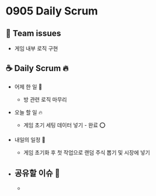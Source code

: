 # 0905 Daily Scrum

## 💬 Team issues

-   게임 내부 로직 구현

## ☕ Daily Scrum 🔥

-   어제 한 일 🌙

    -   방 관련 로직 마무리

-   오늘 할 일 🔥

    -   게임 초기 세팅 데이터 넣기 - 완료 ⭕

-   내일의 일정 🐥

    -   게임 초기화 후 첫 작업으로 랜덤 주식 뽑기 및 시장에 넣기

-   ## 공유할 이슈 🙌

    -
